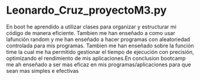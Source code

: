 # Leonardo_Cruz_proyectoM3.py

En boot he aprendido a utilizar clases para organizar y estructurar mi código de manera eficiente. Tambien me han enseñado a como usar lafunción random y me han enseñado a hacer programas con aleatoriedad controlada para mis programas. Tambien me han enseñado sobre la función time la cual me ha permitido gestionar el tiempo de ejecución con precisión, optimizando el rendimiento de mis aplicaciones.En conclusion bootcamp me ah   enseñado a ser mas eficaz en mis programas/aplicaciones para que sean mas simples e efectivas

